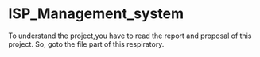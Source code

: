 # ISP_Management_system
To understand the project,you have to read the report and proposal of this project. So, goto the file part of this respiratory.
